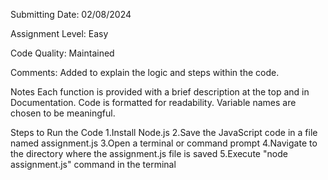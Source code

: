 Submitting Date: 02/08/2024

Assignment Level: Easy

Code Quality: Maintained

Comments: Added to explain the logic and steps within the code.

Notes
Each function is provided with a brief description at the top and in Documentation.
Code is formatted for readability.
Variable names are chosen to be meaningful.

Steps to Run the Code
1.Install Node.js 
2.Save the JavaScript code in a file named assignment.js
3.Open a terminal or command prompt
4.Navigate to the directory where the assignment.js file is saved
5.Execute "node assignment.js" command in the terminal
